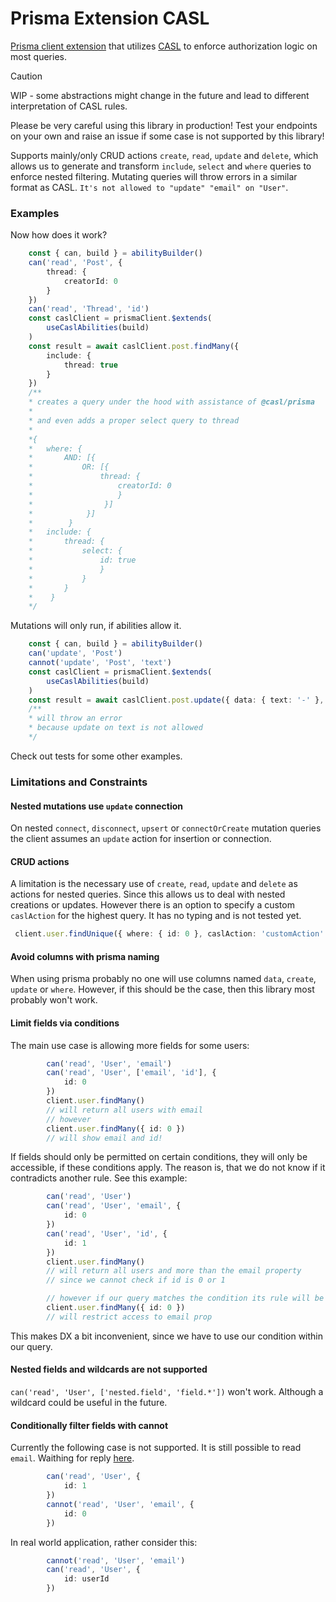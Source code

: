 # Prisma Extension CASL


[Prisma client extension](https://www.prisma.io/docs/orm/prisma-client/client-extensions) that utilizes [CASL](https://casl.js.org/) to enforce authorization logic on most queries. 

> [!CAUTION]
>
> WIP - some abstractions might change in the future and lead to different interpretation of CASL rules.
>
> Please be very careful using this library in production! Test your endpoints on your own and raise an issue if some case is not supported by this library!

Supports mainly/only CRUD actions `create`, `read`, `update` and `delete`, which allows us to generate and transform `include`, `select` and `where` queries to enforce nested filtering.
Mutating queries will throw errors in a similar format as CASL. `It's not allowed to "update" "email" on "User"`.

### Examples

Now how does it work?

```ts
    const { can, build } = abilityBuilder()
    can('read', 'Post', {
        thread: {
            creatorId: 0
        }
    })
    can('read', 'Thread', 'id')
    const caslClient = prismaClient.$extends(
        useCaslAbilities(build)
    )
    const result = await caslClient.post.findMany({
        include: {
            thread: true
        }
    })
    /** 
    * creates a query under the hood with assistance of @casl/prisma
    * 
    * and even adds a proper select query to thread
    *  
    *{
    *   where: {
    *       AND: [{
    *           OR: [{
    *               thread: {
    *                   creatorId: 0
    *                   }
    *                }]
    *            }]
    *        }
    *   include: {
    *       thread: {
    *           select: {
    *               id: true
    *               }
    *           }
    *       }
    *    }
    */
```
Mutations will only run, if abilities allow it.

```ts
    const { can, build } = abilityBuilder()
    can('update', 'Post')
    cannot('update', 'Post', 'text')
    const caslClient = prismaClient.$extends(
        useCaslAbilities(build)
    )
    const result = await caslClient.post.update({ data: { text: '-' }, where: { id: 0 }})
    /** 
    * will throw an error
    * because update on text is not allowed
    */
```

Check out tests for some other examples.


### Limitations and Constraints

#### Nested mutations use `update` connection

On nested `connect`, `disconnect`, `upsert` or `connectOrCreate` mutation queries the client assumes an `update` action for insertion or connection.


#### CRUD actions

A limitation is the necessary use of `create`, `read`, `update` and `delete` as actions for nested queries. Since this allows us to deal with nested creations or updates. However there is an option to specify a custom `caslAction` for the highest query. It has no typing and is not tested yet. 

```ts
 client.user.findUnique({ where: { id: 0 }, caslAction: 'customAction' })
 ```

#### Avoid columns with prisma naming

When using prisma probably no one will use columns named `data`, `create`, `update` or `where`. However, if this should be the case, then this library most probably won't work.

#### Limit fields via conditions
The main use case is allowing more fields for some users:
```ts
        can('read', 'User', 'email')
        can('read', 'User', ['email', 'id'], {
            id: 0
        })
        client.user.findMany() 
        // will return all users with email
        // however
        client.user.findMany({ id: 0 })
        // will show email and id!
```
If fields should only be permitted on certain conditions, they will only be accessible, if these conditions apply. The reason is, that we do not know if it contradicts another rule.
See this example:

```ts
        can('read', 'User')
        can('read', 'User', 'email', {
            id: 0
        })
        can('read', 'User', 'id', {
            id: 1
        })
        client.user.findMany() 
        // will return all users and more than the email property
        // since we cannot check if id is 0 or 1

        // however if our query matches the condition its rule will be used
        client.user.findMany({ id: 0 })
        // will restrict access to email prop
```
This makes DX a bit inconvenient, since we have to use our condition within our query.


#### Nested fields and wildcards are not supported

`can('read', 'User', ['nested.field', 'field.*'])` won't work. Although a wildcard could be useful in the future.

#### Conditionally filter fields with cannot
Currently the following case is not supported. It is still possible to read `email`. Waithing for reply [here](https://github.com/stalniy/casl/discussions/948).

```ts
        can('read', 'User', {
            id: 1
        })
        cannot('read', 'User', 'email', {
            id: 0
        })
```
In real world application, rather consider this:
```ts
        cannot('read', 'User', 'email')
        can('read', 'User', {
            id: userId
        })
```